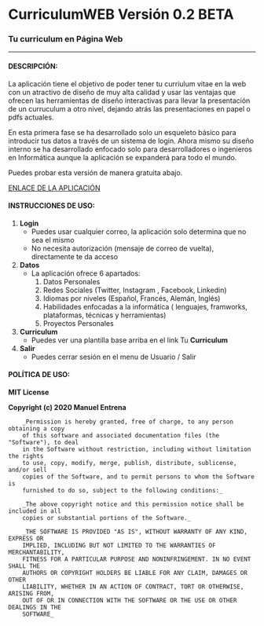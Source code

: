 # CurriculumWEB Versión 0.2 BETA
### Tu curriculum en Página Web

----------------------------------------
#### DESCRIPCIÓN:

La aplicación tiene el objetivo de poder tener tu curriulum vitae en la web con un atractivo de diseño de muy alta calidad y usar las ventajas que ofrecen las herramientas de diseño interactivas para llevar la presentación de un curruculum a otro nivel, dejando atrás las presentaciones en papel o pdfs actuales. 

En esta primera fase se ha desarrollado solo un esqueleto básico para introducir tus datos a través de un sistema de login. Ahora mismo su diseño interno se ha desarrollado enfocado solo para desarrolladores o ingenieros en Informática aunque la aplicación se expanderá para todo el mundo. 

Puedes probar esta versión de manera gratuita abajo.

[ENLACE DE LA APLICACIÓN](https://curriculumweb.herokuapp.com/login)

#### INSTRUCCIONES DE USO:

1. **Login**
    - Puedes usar cualquier correo, la aplicación solo determina que no sea el mismo
    - No necesita autorización (mensaje de correo de vuelta), directamente te da acceso
2. **Datos**
    - La aplicación ofrece 6 apartados:
        1. Datos Personales
        2. Redes Sociales (Twitter, Instagram , Facebook, Linkedin)
        3. Idiomas por niveles (Español, Francés, Alemán, Inglés)
        4. Habilidades enfocadas a la informática ( lenguajes, framworks, plataformas, técnicas y herramientas)
        5. Proyectos Personales
3. **Curriculum**
    - Puedes ver una plantilla base arriba en el link Tu **Curriculum**
4. **Salir**
    - Puedes cerrar sesión en el menu de Usuario / Salir
    
#### POLÍTICA DE USO:

**MIT License**

**Copyright (c) 2020 Manuel Entrena**

        _Permission is hereby granted, free of charge, to any person obtaining a copy
        of this software and associated documentation files (the "Software"), to deal
        in the Software without restriction, including without limitation the rights
        to use, copy, modify, merge, publish, distribute, sublicense, and/or sell
        copies of the Software, and to permit persons to whom the Software is
        furnished to do so, subject to the following conditions:_

        _The above copyright notice and this permission notice shall be included in all
        copies or substantial portions of the Software._

        _THE SOFTWARE IS PROVIDED "AS IS", WITHOUT WARRANTY OF ANY KIND, EXPRESS OR
        IMPLIED, INCLUDING BUT NOT LIMITED TO THE WARRANTIES OF MERCHANTABILITY,
        FITNESS FOR A PARTICULAR PURPOSE AND NONINFRINGEMENT. IN NO EVENT SHALL THE
        AUTHORS OR COPYRIGHT HOLDERS BE LIABLE FOR ANY CLAIM, DAMAGES OR OTHER
        LIABILITY, WHETHER IN AN ACTION OF CONTRACT, TORT OR OTHERWISE, ARISING FROM,
        OUT OF OR IN CONNECTION WITH THE SOFTWARE OR THE USE OR OTHER DEALINGS IN THE
        SOFTWARE_





